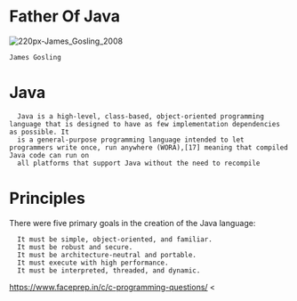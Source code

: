 # Father Of Java
  
  ![220px-James_Gosling_2008](https://user-images.githubusercontent.com/96967364/195397835-5f6fb5b1-c748-4ba8-93da-7f7e56f0ffb7.jpg)



    James Gosling


# Java

      Java is a high-level, class-based, object-oriented programming language that is designed to have as few implementation dependencies as possible. It 
      is a general-purpose programming language intended to let programmers write once, run anywhere (WORA),[17] meaning that compiled Java code can run on 
      all platforms that support Java without the need to recompile


# Principles
  There were five primary goals in the creation of the Java language:

      It must be simple, object-oriented, and familiar.
      It must be robust and secure.
      It must be architecture-neutral and portable.
      It must execute with high performance.
      It must be interpreted, threaded, and dynamic.


https://www.faceprep.in/c/c-programming-questions/       &lt;

